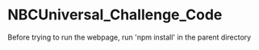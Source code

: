 # NBCUniversal_Challenge_Code

Before trying to run the webpage, run 'npm install' in the parent directory